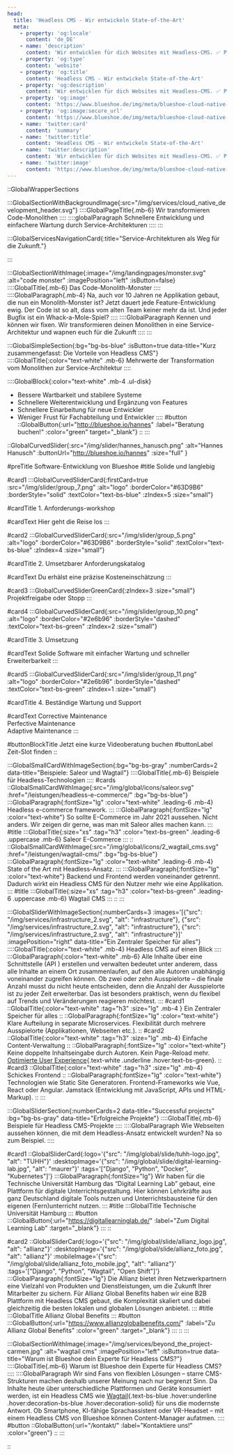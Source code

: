 ```yaml
---
head:
  title: 'Headless CMS - Wir entwickeln State-of-the-Art'
  meta:
    - property: 'og:locale'
      content: 'de_DE'
    - name: 'description'
      content: 'Wir entwicklen für dich Websites mit Headless-CMS. ✅ Pfeilschnell ✅ Robust ✅ Skalierbar ✅ Schnell erweiterbar. Jetzt mehr erfahren!'
    - property: 'og:type'
      content: 'website'
    - property: 'og:title'
      content: 'Headless CMS - Wir entwickeln State-of-the-Art'
    - property: 'og:description'
      content: 'Wir entwicklen für dich Websites mit Headless-CMS. ✅ Pfeilschnell ✅ Robust ✅ Skalierbar ✅ Schnell erweiterbar. Jetzt mehr erfahren!'
    - property: 'og:image'
      content: 'https://www.blueshoe.de/img/meta/blueshoe-cloud-native-devlopment.png'
    - property: 'og:image:secure_url'
      content: 'https://www.blueshoe.de/img/meta/blueshoe-cloud-native-devlopment.png'
    - name: 'twitter:card'
      content: 'summary'
    - name: 'twitter:title'
      content: 'Headless CMS - Wir entwickeln State-of-the-Art'
    - name: 'twitter:description'
      content: 'Wir entwicklen für dich Websites mit Headless-CMS. ✅ Pfeilschnell ✅ Robust ✅ Skalierbar ✅ Schnell erweiterbar. Jetzt mehr erfahren!'
    - name: 'twitter:image'
      content: 'https://www.blueshoe.de/img/meta/blueshoe-cloud-native-devlopment.png'
---
```


::GlobalWrapperSections

:::GlobalSectionWithBackgroundImage{:src="/img/services/cloud_native_development_header.svg"}
::::GlobalPageTitle{.mb-6}
Wir transformieren Code-Monolithen 
::::
::::globalParagraph
Schnellere Entwicklung und einfachere Wartung durch Service-Architekturen
::::
:::

:::GlobalServicesNavigationCard{:title="Service-Architekturen als Weg für die Zukunft."}

:::

:::GlobalSectionWithImage{:image="/img/landingpages/monster.svg" :alt="code monster" :imagePosition="left" :isButton=false}
::::GlobalTitle{.mb-6}
Das Code-Monolith-Monster
::::
::::GlobalParagraph{.mb-4}
Na, auch vor 10 Jahren ne Applikation gebaut, die nun ein Monolith-Monster ist? Jetzt dauert jede Feature-Entwicklung ewig. Der Code ist so alt, dass vom alten Team keiner mehr da ist. Und jeder Bugfix ist ein Whack-a-Mole-Spiel?
::::
::::GlobalParagraph
Kennen und können wir fixen. Wir transformieren deinen Monolithen in eine Service-Architektur und wapnen euch für die Zukunft
::::
:::

:::GlobalSimpleSection{:bg="bg-bs-blue" :isButton=true data-title="Kurz zusammengefasst: Die Vorteile von Headless CMS"}
::::GlobalTitle{:color="text-white" .mb-6}
Mehrwerte der Transformation vom Monolithen zur Service-Architektur
::::

::::GlobalBlock{:color="text-white" .mb-4 .ul-disk}
- Bessere Wartbarkeit und stabilere Systeme
- Schnellere Weiterentwicklung und Ergänzung von Features
- Schnellere Einarbeitung für neue Entwickler
- Weniger Frust für Fachabteilung und Entwickler
::::
#button
::GlobalButton{:url="http://blueshoe.io/hannes" :label="Beratung buchen!" :color="green" target="_blank"}
::
:::

::GlobalCurvedSlider{:src="/img/slider/hannes_hanusch.png" :alt="Hannes Hanusch" :buttonUrl="http://blueshoe.io/hannes" :size="full" }

#preTitle
Software-Entwicklung von Blueshoe
#title
Solide und langlebig

#card1
:::GlobalCurvedSliderCard{:firstCard=true :src="/img/slider/group_7.png" :alt="logo" :borderColor="#63D9B6" :borderStyle="solid" :textColor="text-bs-blue" :zIndex=5 :size="small"}

#cardTitle
<span>1.</span> Anforderungs-workshop

#cardText
Hier geht die Reise los
:::

#card2
:::GlobalCurvedSliderCard{:src="/img/slider/group_5.png" :alt="logo" :borderColor="#63D9B6" :borderStyle="solid" :textColor="text-bs-blue" :zIndex=4 :size="small"}

#cardTitle
<span>2.</span> Umsetzbarer Anforderungskatalog

#cardText
Du erhälst eine präzise Kosteneinschätzung
:::

#card3
:::GlobalCurvedSliderGreenCard{:zIndex=3 :size="small"}
Projektfreigabe oder Stopp
:::

#card4
:::GlobalCurvedSliderCard{:src="/img/slider/group_10.png" :alt="logo" :borderColor="#2e6b96" :borderStyle="dashed" :textColor="text-bs-green" :zIndex=2 :size="small"}

#cardTitle
<span>3.</span> Umsetzung

#cardText
Solide Software mit einfacher Wartung und schneller Erweiterbarkeit
:::

#card5
:::GlobalCurvedSliderCard{:src="/img/slider/group_11.png" :alt="logo" :borderColor="#2e6b96" :borderStyle="dashed" :textColor="text-bs-green" :zIndex=1 :size="small"}

#cardTitle
<span>4.</span> Beständige Wartung und Support

#cardText
Corrective Maintenance </br> Perfective Maintenance </br> Adaptive Maintenance
:::

#buttonBlockTitle
Jetzt eine kurze Videoberatung buchen
#buttonLabel
Zeit-Slot finden
::



:::GlobalSmallCardWithImageSection{:bg="bg-bs-gray" :numberCards=2 data-title="Beispiele: Saleor und Wagtail"}
::::GlobalTitle{.mb-6}
Beispiele für Headless-Technologien
::::
#cards
::GlobalSmallCardWithImage{:src="/img/global/icons/saleor.svg" :href="/leistungen/headless-e-commerce/" :bg="bg-bs-blue"}
:::GlobalParagraph{:fontSize="lg" :color="text-white" .leading-6 .mb-4}
Headless e-commerce framework.
:::
:::GlobalParagraph{:fontSize="lg" :color="text-white"}
So sollte E-Commerce im Jahr 2021 aussehen. Nicht anders. Wir zeigen dir gerne, was man mit Saleor alles machen kann.
:::
#title
:::GlobalTitle{:size="xs" :tag="h3" :color="text-bs-green" .leading-6 .uppercase .mb-6}
Saleor E-Commerce
:::
::
::GlobalSmallCardWithImage{:src="/img/global/icons/2_wagtail_cms.svg" :href="/leistungen/wagtail-cms/" :bg="bg-bs-blue"}
:::GlobalParagraph{:fontSize="lg" :color="text-white" .leading-6 .mb-4}
State of the Art mit Headless-Ansatz.
:::
:::GlobalParagraph{:fontSize="lg" :color="text-white"}
Backend und Frontend werden voneinander getrennt. Dadurch wirkt ein Headless CMS für den Nutzer mehr wie eine Applikation.
:::
#title
:::GlobalTitle{:size="xs" :tag="h3" :color="text-bs-green" .leading-6 .uppercase .mb-6}
Wagtail CMS
:::
::
:::

:::GlobalSliderWithImageSection{:numberCards=3 :images='[{"src": "/img/services/infrastructure_2.svg", "alt": "infrastructure"}, {"src": "/img/services/infrastructure_2.svg", "alt": "infrastructure"}, {"src": "/img/services/infrastructure_2.svg", "alt": "infrastructure"}]' :imagePosition="right" data-title="Ein Zentraler Speicher für alles"}
::::GlobalTitle{:color="text-white" .mb-4}
Headless CMS auf einen Blick
::::
:::GlobalParagraph{:color="text-white" .mb-6}
Alle Inhalte über eine Schnittstelle (API ) erstellen und verwalten bedeutet unter anderem, dass alle Inhalte an einem Ort zusammenlaufen, auf den alle Autoren unabhängig voneinander zugreifen können. Ob zwei oder zehn Ausspielorte – die finale Anzahl musst du nicht heute entscheiden, denn die Anzahl der Ausspielorte ist zu jeder Zeit erweiterbar. Das ist besonders praktisch, wenn du flexibel auf Trends und Veränderungen reagieren möchtest.
:::
#card1
::GlobalTitle{:color="text-white" :tag="h3" :size="lg" .mb-4 }
Ein Zentraler Speicher für alles
::
::GlobalParagraph{:fontSize="lg" :color="text-white"}
Klare Aufteilung in separate Microservices. Flexibilität durch mehrere Ausspielorte (Applikationen, Webseiten etc.).
::
#card2
::GlobalTitle{:color="text-white" :tag="h3" :size="lg" .mb-4}
Einfache Content-Verwaltung
::
::GlobalParagraph{:fontSize="lg" :color="text-white"}
Keine doppelte Inhaltseingabe durch Autoren. Kein Page-Reload mehr. [Optimierte User Experience](/blog/wie-wichtig-ist-user-experience-ux-2019/){.text-white .underline  .hover:text-bs-green}.
::
#card3
::GlobalTitle{:color="text-white" :tag="h3" :size="lg" .mb-4}
Schickes Frontend
::
::GlobalParagraph{:fontSize="lg" :color="text-white"}
Technologien wie Static Site Generatoren. Frontend-Frameworks wie Vue, React oder Angular. Jamstack (Entwicklung mit JavaScript, APIs und HTML-Markup).
::
:::

:::GlobalSliderSection{:numberCards=2 data-title="Successful projects" :bg="bg-bs-gray" data-title="Erfolgreiche Projekte"}
::::GlobalTitle{.mb-6}
Beispiele für Headless CMS-Projekte
::::
::::GlobalParagraph
Wie Webseiten aussehen können, die mit dem Headless-Ansatz entwickelt wurden? Na so zum Beispiel.
::::

#card1
::GlobalSliderCard{:logo='{"src": "/img/global/slide/tuhh-logo.jpg", "alt": "TUHH"}' :desktopImage='{"src": "/img/global/slide/digital-learning-lab.jpg", "alt": "maurer"}' :tags='["Django", "Python", "Docker", "Kubernetes"]'}
:::GlobalParagraph{:fontSize="lg"}
Wir haben für die Technische Universität Hamburg das “Digital Learning Lab” gebaut, eine Plattform für digitale Unterrichtsgestaltung. Hier können Lehrkräfte aus ganz Deutschland digitale Tools nutzen und Unterrichtsbausteine für den eigenen (Fern)unterricht nutzen.
:::
#title
:::GlobalTitle
Technische Universität Hamburg
:::
#button
:::GlobalButton{:url="https://digitallearninglab.de/" :label="Zum Digital Learning Lab" :target="_blank"}
:::
::

#card2
::GlobalSliderCard{:logo='{"src": "/img/global/slide/allianz_logo.jpg", "alt": "allianz"}' :desktopImage='{"src": "/img/global/slide/allianz_foto.jpg", "alt": "allianz"}' :mobileImage='{"src": "/img/global/slide/allianz_foto_mobile.jpg", "alt": "allianz"}' :tags='["Django", "Python", "Wagtail", "Open Shift"]'}
:::GlobalParagraph{:fontSize="lg"}
Die Allianz bietet ihren Netzwerkpartnern eine Vielzahl von Produkten und Dienstleistungen, um die Zukunft Ihrer Mitarbeiter zu sichern. Für Allianz Global Benefits haben wir eine B2B Plattform mit Headless CMS gebaut, die Komplexität skaliert und dabei gleichzeitig die besten lokalen und globalen Lösungen anbietet.
:::
#title
:::GlobalTitle
Allianz Global Benefits
:::
#button
:::GlobalButton{:url="https://www.allianzglobalbenefits.com/" :label="Zu Allianz Global Benefits" :color="green" :target="_blank"}
:::
::
:::

:::GlobalSectionWithImage{:image="/img/services/beyond_the_project-carmen.jpg" :alt="wagtail cms" :imagePosition="left" :isButton=true data-title="Warum ist Blueshoe dein Experte für Headless CMS?"}
::::GlobalTitle{.mb-6}
Warum ist Blueshoe dein Experte für Headless CMS?
::::
::::GlobalParagraph
Wir sind Fans von flexiblen Lösungen – starre CMS-Strukturen machen deshalb unserer Meinung nach nur begrenzt Sinn. Da Inhalte heute über unterschiedliche Plattformen und Geräte konsumiert werden, ist ein Headless CMS wie [Wagtail](/leistungen/wagtail-cms/){.text-bs-blue .hover:underline .hover:decoration-bs-blue .hover:decoration-solid} für uns die modernste Antwort. Ob Smartphone, KI-fähige Sprachassistent oder VR-Headset – mit einem Headless CMS von Blueshoe können Content-Manager aufatmen.
::::
#button
::GlobalButton{:url="/kontakt/" :label="Kontaktiere uns!" :color="green"}
::
:::

::